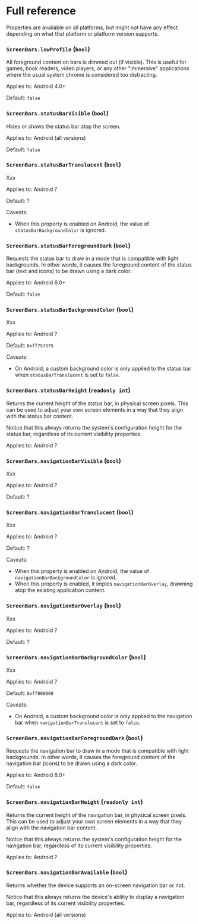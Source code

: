 # Full reference

Properties are available on all platforms, but might not have any effect depending on what that platform or platform version supports.

### `ScreenBars.lowProfile` (`bool`)

All foreground content on bars is dimmed out (if visible). This is useful for games, book readers, video players, or any other "immersive" applications where the usual system chrome is considered too distracting.

Applies to: Android 4.0+

Default: `false`

### `ScreenBars.statusBarVisible` (`bool`)

Hides or shows the status bar atop the screen.

Applies to: Android (all versions)

Default: `false`

### `ScreenBars.statusBarTranslucent` (`bool`)

Xxx

Applies to: Android ?

Default: ?

Caveats:

* When this property is enabled on Android, the value of `statusBarBackgroundColor` is ignored.

### `ScreenBars.statusBarForegroundDark` (`bool`)

Requests the status bar to draw in a mode that is compatible with light backgrounds. In other words, it causes the foreground content of the status bar (text and icons) to be drawn using a dark color.

Applies to: Android 6.0+

Default: `false`

### `ScreenBars.statusBarBackgroundColor` (`bool`)

Xxx

Applies to: Android ?

Default: `0xff757575`

Caveats:

* On Android, a custom background color is only applied to the status bar when `statusBarTranslucent` is set to `false`.

### `ScreenBars.statusBarHeight` (`readonly int`)

Returns the current height of the status bar, in physical screen pixels. This can be used to adjust your own screen elements in a way that they align with the status bar content.

Notice that this always returns the system's configuration height for the status bar, regardless of its current visibility properties.

Applies to: Android ?

### `ScreenBars.navigationBarVisible` (`bool`)

Xxx

Applies to: Android ?

Default: ?

### `ScreenBars.navigationBarTranslucent` (`bool`)

Xxx

Applies to: Android ?

Default: ?

Caveats:

* When this property is enabled on Android, the value of `navigationBarBackgroundColor` is ignored.
* When this property is enabled, it imples `navigationBarOverlay`, drawning atop the existing application content.


### `ScreenBars.navigationBarOverlay` (`bool`)

Xxx

Applies to: Android ?

Default: ?

### `ScreenBars.navigationBarBackgroundColor` (`bool`)

Xxx

Applies to: Android ?

Default: `0xff000000`

Caveats:

* On Android, a custom background color is only applied to the navigation bar when `navigationBarTranslucent` is set to `false`.

### `ScreenBars.navigationBarForegroundDark` (`bool`)

Requests the navigation bar to draw in a mode that is compatible with light backgrounds. In other words, it causes the foreground content of the navigation bar (icons) to be drawn using a dark color.

Applies to: Android 8.0+

Default: `false`

### `ScreenBars.navigationBarHeight` (`readonly int`)

Returns the current height of the navigation bar, in physical screen pixels. This can be used to adjust your own screen elements in a way that they align with the navigation bar content.

Notice that this always returns the system's configuration height for the navigation bar, regardless of its current visibility properties.

Applies to: Android ?

### `ScreenBars.navigationBarAvailable` (`bool`)

Returns whether the device supports an on-screen navigation bar or not.

Notice that this always returns the device's ability to display a navigation bar, regardless of its current visibility properties.

Applies to: Android (all versions)
